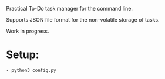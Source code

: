 Practical To-Do task manager for the command line.

Supports JSON file format for the non-volatile storage of tasks.

Work in progress.


# Setup:
    - python3 config.py
